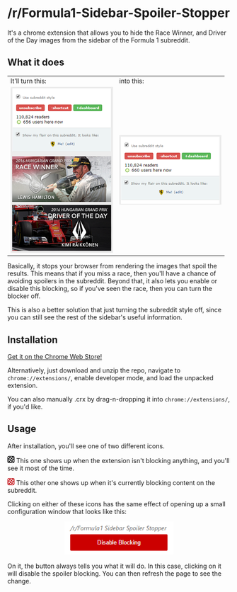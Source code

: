 # /r/Formula1-Sidebar-Spoiler-Stopper
It's a chrome extension that allows you to hide the Race Winner, and Driver of the Day images from the sidebar of the Formula 1 subreddit.

## What it does
<table border="0">
  <tr>
    <td>It'll turn this:</td>
    <td>into this:</td>
  </tr>
  <tr>
    <td><img src="https://raw.githubusercontent.com/naschorr/rFormula1-Sidebar-Spoiler-Stopper/master/resources/blocking_disabled_example.png" style="height:50%;"></td>
    <td><img src="https://raw.githubusercontent.com/naschorr/rFormula1-Sidebar-Spoiler-Stopper/master/resources/blocking_enabled_example.png" style="height:50%;"></td>
  </tr>
</table>

Basically, it stops your browser from rendering the images that spoil the results. This means that if you miss a race, then you'll have a chance of avoiding spoilers in the subreddit. Beyond that, it also lets you enable or disable this blocking, so if you've seen the race, then you can turn the blocker off.

This is also a better solution that just turning the subreddit style off, since you can still see the rest of the sidebar's useful information.

## Installation
[Get it on the Chrome Web Store!](https://chrome.google.com/webstore/detail/rformula1-sidebar-spoiler/dmnihagnnmjaaohbhgghpgcelgejpflf)

Alternatively, just download and unzip the repo, navigate to `chrome://extensions/`, enable developer mode, and load the unpacked extension.

You can also manually .crx by drag-n-dropping it into `chrome://extensions/`, if you'd like.

## Usage
After installation, you'll see one of two different icons.

![no blocking][browser_action icon no block] This one shows up when the extension isn't blocking anything, and you'll see it most of the time.

![blocking][browser_action icon block] This other one shows up when it's currently blocking content on the subreddit.

Clicking on either of these icons has the same effect of opening up a small configuration window that looks like this:

<p align="center"><img src="https://raw.githubusercontent.com/naschorr/rFormula1-Sidebar-Spoiler-Stopper/master/resources/blocking_enabled_popup.png"></p>

On it, the button always tells you what it will do. In this case, clicking on it will disable the spoiler blocking.  You can then refresh the page to see the change.

[browser_action icon no block]: https://raw.githubusercontent.com/naschorr/rFormula1-Sidebar-Spoiler-Stopper/master/resources/icon_noblock_16.png
[browser_action icon block]: https://raw.githubusercontent.com/naschorr/rFormula1-Sidebar-Spoiler-Stopper/master/resources/icon_block_16.png
